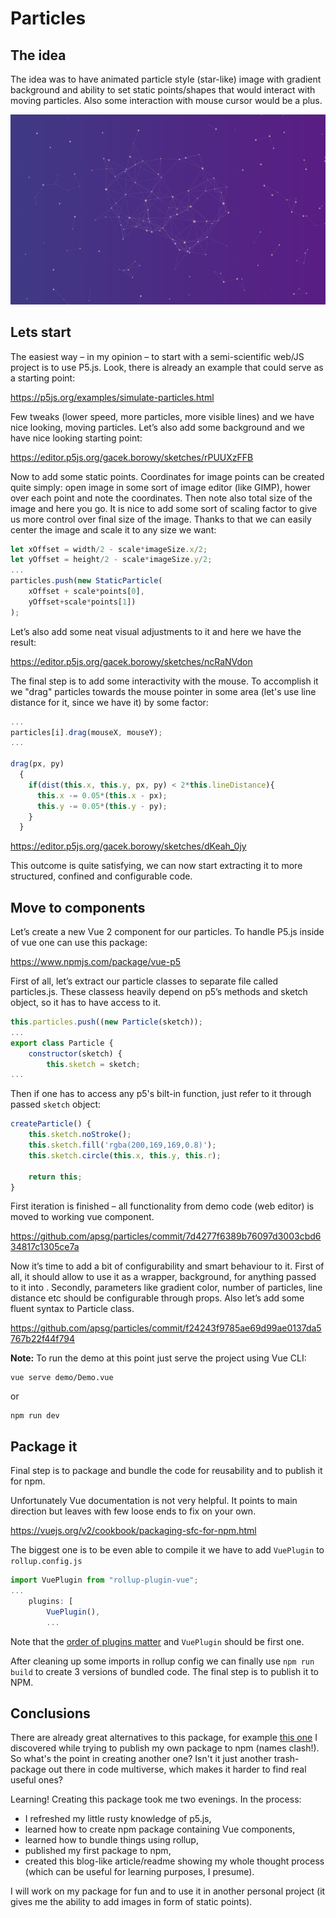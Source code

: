 # Particles

## The idea
The idea was to have animated particle style (star-like) image with gradient 
background and ability to set static points/shapes that would interact with 
moving particles. Also some interaction with mouse cursor would be a plus. 

![demo](https://github.com/apsg/particles/blob/main/demo/demo.png?raw=true) 

## Lets start
The easiest way – in my opinion – to start with a semi-scientific web/JS 
project is to use P5.js. Look, there is already an example that could serve 
as a starting point:

https://p5js.org/examples/simulate-particles.html

Few tweaks (lower speed, more particles, more visible lines) and we have nice 
looking, moving particles. Let’s also add some background and we have nice 
looking starting point:

https://editor.p5js.org/gacek.borowy/sketches/rPUUXzFFB 

Now to add some static points. Coordinates for image points can be created 
quite simply: open image in some sort of image editor (like GIMP), hower over 
each point and note the coordinates. Then note also total size of the image and 
here you go. It is nice to add some sort of scaling factor to give us more 
control over final size of the image. Thanks to that we can easily center the 
image and scale it to any size we want:

```javascript
let xOffset = width/2 - scale*imageSize.x/2;
let yOffset = height/2 - scale*imageSize.y/2;
...
particles.push(new StaticParticle(
    xOffset + scale*points[0], 
    yOffset+scale*points[1])
);
``` 
Let’s also add some neat visual adjustments to it and here we have the result:

https://editor.p5js.org/gacek.borowy/sketches/ncRaNVdon

The final step is to add some interactivity with the mouse. To accomplish it we 
"drag" particles towards the mouse pointer in some area (let's use line 
distance for it, since we have it) by some factor:

```javascript
...
particles[i].drag(mouseX, mouseY);
...

drag(px, py)
  {
    if(dist(this.x, this.y, px, py) < 2*this.lineDistance){
      this.x -= 0.05*(this.x - px);
      this.y -= 0.05*(this.y - py);
    }
  }
``` 

https://editor.p5js.org/gacek.borowy/sketches/dKeah_0jy

This outcome is quite satisfying, we can now start extracting it to more 
structured, confined and configurable code.

## Move to components
Let’s create a new Vue 2 component for our particles.
To handle P5.js inside of vue one can use this package:

https://www.npmjs.com/package/vue-p5

First of all, let’s extract our particle classes to separate file called 
particles.js. These classess heavily depend on p5’s methods and sketch object,
so it has to have access to it. 

```javascript
this.particles.push((new Particle(sketch));
...
export class Particle {
    constructor(sketch) {
        this.sketch = sketch;
...
```

Then if one has to access any p5's bilt-in function, just refer to it through passed `sketch` object:

```javascript
createParticle() {
    this.sketch.noStroke();
    this.sketch.fill('rgba(200,169,169,0.8)');
    this.sketch.circle(this.x, this.y, this.r);

    return this;
}
```

First iteration is finished – all functionality 
from demo code (web editor) is moved to working vue component.

https://github.com/apsg/particles/commit/7d4277f6389b76097d3003cbd634817c1305ce7a

Now it’s time to add a bit of configurability and smart behaviour to it. 
First of all, it should allow to use it as a wrapper, background, for 
anything passed to it into <slot>. Secondly, parameters like gradient color, 
number of particles, line distance etc should be configurable through props. 
Also let’s add some fluent syntax to Particle class.

https://github.com/apsg/particles/commit/f24243f9785ae69d99ae0137da5767b22f44f794

**Note:** To run the demo at this point just serve the project using Vue CLI:

```shell script
vue serve demo/Demo.vue
```
or
```shell script
npm run dev
```

## Package it

Final step is to package and bundle the code for reusability and to publish it 
for npm.  

Unfortunately Vue documentation is not very helpful. It points to main direction 
but leaves with few loose ends to fix on your own.

https://vuejs.org/v2/cookbook/packaging-sfc-for-npm.html

The biggest one is to be even able to compile it we have to add `VuePlugin` to 
`rollup.config.js`

```javascript
import VuePlugin from "rollup-plugin-vue";
...
    plugins: [
        VuePlugin(),
        ... 
```

Note that the [order of plugins matter](https://github.com/vuejs/rollup-plugin-vue/issues/231) 
and `VuePlugin` should be first one.

After cleaning up some imports in rollup config we can finally use 
`npm run build` to create 3 versions of bundled code. The final step
is to publish it to NPM.

## Conclusions

There are already great alternatives to this package, for example [this one](https://vue-particles.netlify.app) 
I discovered while trying to publish my own package to npm (names clash!). 
So what's the point in creating another one? Isn't it just another trash-package
out there in code multiverse, which makes it harder to find real useful ones?

Learning! Creating this package took me two evenings. In the process: 
- I refreshed my little rusty knowledge of p5.js,
- learned how to create npm package containing Vue components, 
- learned how to bundle things using rollup, 
- published my first package to npm,
- created this blog-like article/readme showing my whole thought process 
(which can be useful for learning purposes, I presume).

I will work on my package for fun and to use it in another personal project 
(it gives me the ability to add images in form of static points). 